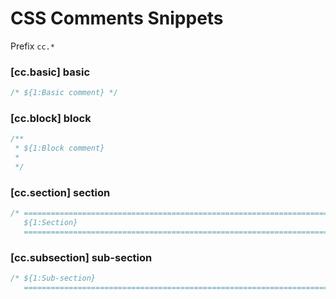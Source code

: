 # CSS Comments Snippets

Prefix `cc.*`

### [cc.basic] basic

```css
/* ${1:Basic comment} */
```

### [cc.block] block

```css
/**
 * ${1:Block comment}
 *
 */
```

### [cc.section] section

```css
/* ==========================================================================
   ${1:Section}
   ========================================================================== */
```

### [cc.subsection] sub-section

```css
/* ${1:Sub-section}
   ========================================================================== */
```
